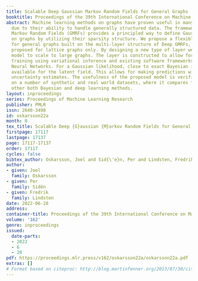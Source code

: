 ```yaml
---
title: Scalable Deep Gaussian Markov Random Fields for General Graphs
booktitle: Proceedings of the 39th International Conference on Machine Learning
abstract: Machine learning methods on graphs have proven useful in many applications
  due to their ability to handle generally structured data. The framework of Gaussian
  Markov Random Fields (GMRFs) provides a principled way to define Gaussian models
  on graphs by utilizing their sparsity structure. We propose a flexible GMRF model
  for general graphs built on the multi-layer structure of Deep GMRFs, originally
  proposed for lattice graphs only. By designing a new type of layer we enable the
  model to scale to large graphs. The layer is constructed to allow for efficient
  training using variational inference and existing software frameworks for Graph
  Neural Networks. For a Gaussian likelihood, close to exact Bayesian inference is
  available for the latent field. This allows for making predictions with accompanying
  uncertainty estimates. The usefulness of the proposed model is verified by experiments
  on a number of synthetic and real world datasets, where it compares favorably to
  other both Bayesian and deep learning methods.
layout: inproceedings
series: Proceedings of Machine Learning Research
publisher: PMLR
issn: 2640-3498
id: oskarsson22a
month: 0
tex_title: Scalable Deep {G}aussian {M}arkov Random Fields for General Graphs
firstpage: 17117
lastpage: 17137
page: 17117-17137
order: 17117
cycles: false
bibtex_author: Oskarsson, Joel and Sid{\'e}n, Per and Lindsten, Fredrik
author:
- given: Joel
  family: Oskarsson
- given: Per
  family: Sidén
- given: Fredrik
  family: Lindsten
date: 2022-06-28
address:
container-title: Proceedings of the 39th International Conference on Machine Learning
volume: '162'
genre: inproceedings
issued:
  date-parts:
  - 2022
  - 6
  - 28
pdf: https://proceedings.mlr.press/v162/oskarsson22a/oskarsson22a.pdf
extras: []
# Format based on citeproc: http://blog.martinfenner.org/2013/07/30/citeproc-yaml-for-bibliographies/
---
```


